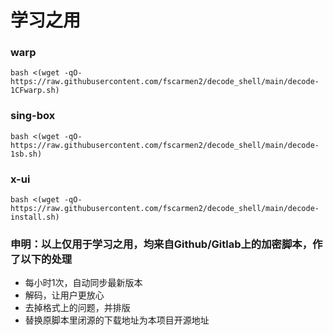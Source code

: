 # 学习之用
### warp
```
bash <(wget -qO- https://raw.githubusercontent.com/fscarmen2/decode_shell/main/decode-1CFwarp.sh)
```

### sing-box
```
bash <(wget -qO- https://raw.githubusercontent.com/fscarmen2/decode_shell/main/decode-1sb.sh)
```

### x-ui
```
bash <(wget -qO- https://raw.githubusercontent.com/fscarmen2/decode_shell/main/decode-install.sh)
```

### 申明：以上仅用于学习之用，均来自Github/Gitlab上的加密脚本，作了以下的处理
* 每小时1次，自动同步最新版本
* 解码，让用户更放心
* 去掉格式上的问题，并排版
* 替换原脚本里闭源的下载地址为本项目开源地址
